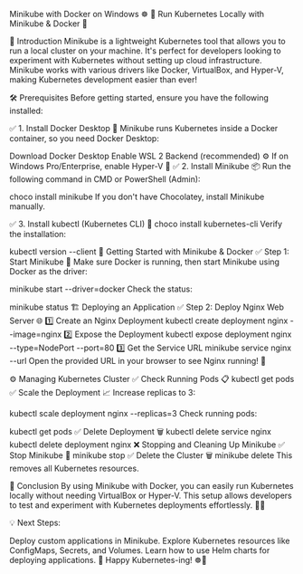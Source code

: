 Minikube with Docker on Windows ☸️
🚀 Run Kubernetes Locally with Minikube & Docker 🐳

🌟 Introduction
Minikube is a lightweight Kubernetes tool that allows you to run a local cluster on your machine. It's perfect for developers looking to experiment with Kubernetes without setting up cloud infrastructure. Minikube works with various drivers like Docker, VirtualBox, and Hyper-V, making Kubernetes development easier than ever!

🛠️ Prerequisites
Before getting started, ensure you have the following installed:

✅ 1. Install Docker Desktop 🐋
Minikube runs Kubernetes inside a Docker container, so you need Docker Desktop:

Download Docker Desktop
Enable WSL 2 Backend (recommended) ⚙️
If on Windows Pro/Enterprise, enable Hyper-V 🔧
✅ 2. Install Minikube 📦
Run the following command in CMD or PowerShell (Admin):

choco install minikube
If you don't have Chocolatey, install Minikube manually.

✅ 3. Install kubectl (Kubernetes CLI) 🔗
choco install kubernetes-cli
Verify the installation:

kubectl version --client
🚀 Getting Started with Minikube & Docker
✅ Step 1: Start Minikube 🏁
Make sure Docker is running, then start Minikube using Docker as the driver:

minikube start --driver=docker
Check the status:

minikube status
🏗️ Deploying an Application
✅ Step 2: Deploy Nginx Web Server 🌐
1️⃣ Create an Nginx Deployment
kubectl create deployment nginx --image=nginx
2️⃣ Expose the Deployment
kubectl expose deployment nginx --type=NodePort --port=80
3️⃣ Get the Service URL
minikube service nginx --url
Open the provided URL in your browser to see Nginx running! 🎉

⚙️ Managing Kubernetes Cluster
✅ Check Running Pods 📋
kubectl get pods
✅ Scale the Deployment 📈
Increase replicas to 3:

kubectl scale deployment nginx --replicas=3
Check running pods:

kubectl get pods
✅ Delete Deployment 🗑️
kubectl delete service nginx
kubectl delete deployment nginx
❌ Stopping and Cleaning Up Minikube
✅ Stop Minikube 🔻
minikube stop
✅ Delete the Cluster 🗑️
minikube delete
This removes all Kubernetes resources.

🎯 Conclusion
By using Minikube with Docker, you can easily run Kubernetes locally without needing VirtualBox or Hyper-V. This setup allows developers to test and experiment with Kubernetes deployments effortlessly. 🚀🔥

💡 Next Steps:

Deploy custom applications in Minikube.
Explore Kubernetes resources like ConfigMaps, Secrets, and Volumes.
Learn how to use Helm charts for deploying applications.
💙 Happy Kubernetes-ing! ☸️🚢